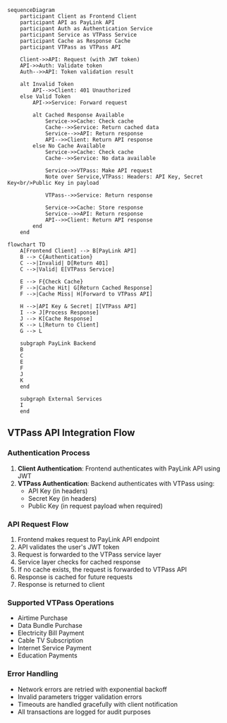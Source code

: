 ```mermaid
sequenceDiagram
    participant Client as Frontend Client
    participant API as PayLink API
    participant Auth as Authentication Service
    participant Service as VTPass Service
    participant Cache as Response Cache
    participant VTPass as VTPass API
    
    Client->>API: Request (with JWT token)
    API->>Auth: Validate token
    Auth-->>API: Token validation result
    
    alt Invalid Token
        API-->>Client: 401 Unauthorized
    else Valid Token
        API->>Service: Forward request
        
        alt Cached Response Available
            Service->>Cache: Check cache
            Cache-->>Service: Return cached data
            Service-->>API: Return response
            API-->>Client: Return API response
        else No Cache Available
            Service->>Cache: Check cache
            Cache-->>Service: No data available
            
            Service->>VTPass: Make API request
            Note over Service,VTPass: Headers: API Key, Secret Key<br/>Public Key in payload
            
            VTPass-->>Service: Return response
            
            Service->>Cache: Store response
            Service-->>API: Return response
            API-->>Client: Return API response
        end
    end
```

```mermaid
flowchart TD
    A[Frontend Client] --> B[PayLink API]
    B --> C{Authentication}
    C -->|Invalid| D[Return 401]
    C -->|Valid| E[VTPass Service]
    
    E --> F{Check Cache}
    F -->|Cache Hit| G[Return Cached Response]
    F -->|Cache Miss| H[Forward to VTPass API]
    
    H -->|API Key & Secret| I[VTPass API]
    I --> J[Process Response]
    J --> K[Cache Response]
    K --> L[Return to Client]
    G --> L
    
    subgraph PayLink Backend
    B
    C
    E
    F
    J
    K
    end
    
    subgraph External Services
    I
    end
```

## VTPass API Integration Flow

### Authentication Process
1. **Client Authentication**: Frontend authenticates with PayLink API using JWT
2. **VTPass Authentication**: Backend authenticates with VTPass using:
   - API Key (in headers)
   - Secret Key (in headers)
   - Public Key (in request payload when required)

### API Request Flow
1. Frontend makes request to PayLink API endpoint
2. API validates the user's JWT token
3. Request is forwarded to the VTPass service layer
4. Service layer checks for cached response
5. If no cache exists, the request is forwarded to VTPass API
6. Response is cached for future requests
7. Response is returned to client

### Supported VTPass Operations
- Airtime Purchase
- Data Bundle Purchase
- Electricity Bill Payment
- Cable TV Subscription
- Internet Service Payment
- Education Payments

### Error Handling
- Network errors are retried with exponential backoff
- Invalid parameters trigger validation errors
- Timeouts are handled gracefully with client notification
- All transactions are logged for audit purposes 